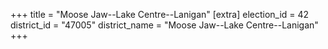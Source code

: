 +++
title = "Moose Jaw--Lake Centre--Lanigan"
[extra]
election_id = 42
district_id = "47005"
district_name = "Moose Jaw--Lake Centre--Lanigan"
+++
